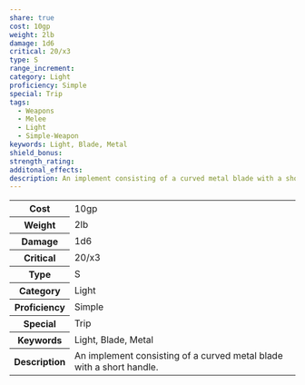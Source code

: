 ```yaml
---
share: true
cost: 10gp
weight: 2lb
damage: 1d6
critical: 20/x3
type: S
range_increment: 
category: Light
proficiency: Simple
special: Trip
tags:
  - Weapons
  - Melee
  - Light
  - Simple-Weapon
keywords: Light, Blade, Metal
shield_bonus: 
strength_rating: 
additonal_effects: 
description: An implement consisting of a curved metal blade with a short handle.
---
```


<p><span style="overflow-x: auto;"><table><tbody><tr><th>Cost</th><td>10gp</td></tr><tr><th>Weight</th><td>2lb</td></tr><tr><th>Damage</th><td>1d6</td></tr><tr><th>Critical</th><td>20/x3</td></tr><tr><th>Type</th><td>S</td></tr><tr><th>Category</th><td>Light</td></tr><tr><th>Proficiency</th><td>Simple</td></tr><tr><th>Special</th><td>Trip</td></tr><tr><th>Keywords</th><td>Light, Blade, Metal</td></tr><tr><th>Description</th><td>An implement consisting of a curved metal blade with a short handle.</td></tr></tbody></table></span></p>
